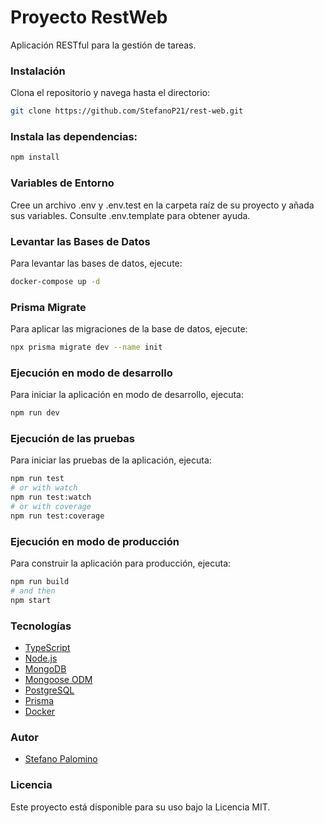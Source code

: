 # Proyecto RestWeb

Aplicación RESTful para la gestión de tareas.

### Instalación

Clona el repositorio y navega hasta el directorio:

```bash
git clone https://github.com/StefanoP21/rest-web.git
```

### Instala las dependencias:

```bash
npm install
```

### Variables de Entorno

Cree un archivo .env y .env.test en la carpeta raíz de su proyecto y añada sus variables. Consulte .env.template para obtener ayuda.

### Levantar las Bases de Datos

Para levantar las bases de datos, ejecute:

```bash
docker-compose up -d
```

### Prisma Migrate

Para aplicar las migraciones de la base de datos, ejecute:

```bash
npx prisma migrate dev --name init
```

### Ejecución en modo de desarrollo

Para iniciar la aplicación en modo de desarrollo, ejecuta:

```bash
npm run dev
```

### Ejecución de las pruebas

Para iniciar las pruebas de la aplicación, ejecuta:

```bash
npm run test
# or with watch
npm run test:watch
# or with coverage
npm run test:coverage
```

### Ejecución en modo de producción

Para construir la aplicación para producción, ejecuta:

```bash
npm run build
# and then
npm start
```

### Tecnologías

- [TypeScript](https://www.typescriptlang.org/)
- [Node.js](https://nodejs.org/)
- [MongoDB](https://www.mongodb.com/)
- [Mongoose ODM](https://mongoosejs.com/)
- [PostgreSQL](https://www.postgresql.org/)
- [Prisma](https://www.prisma.io/)
- [Docker](https://www.docker.com/)

### Autor

- [Stefano Palomino](https://github.com/StefanoP21)

### Licencia

Este proyecto está disponible para su uso bajo la Licencia MIT.
